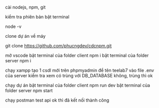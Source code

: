 cài nodejs, npm, git

kiểm tra phiên bản
bật terminal

node -v

clone dự án về máy

git clone https://github.com/phucngdev/cdcnpm.git

mở vscode 
bật terminal của folder client 
npm i
bật terminal của folder server
npm i

chạy xampp
tạo 1 csdl mới trên phpmyadmin để tên teelab7
vào file .env của server kiểm tra xem có trùng với DB_DATABASE không, trùng thì ok

chạy dự án
bật terminal của folder client 
npm run dev
bật terminal của folder server
npm start

chạy postman test api ok thì đã kết nối thành công
